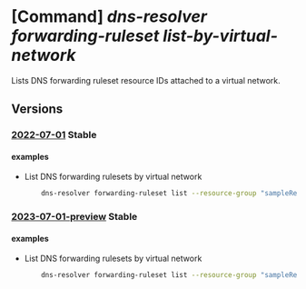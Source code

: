 # [Command] _dns-resolver forwarding-ruleset list-by-virtual-network_

Lists DNS forwarding ruleset resource IDs attached to a virtual network.

## Versions

### [2022-07-01](/Resources/mgmt-plane/L3N1YnNjcmlwdGlvbnMve30vcmVzb3VyY2Vncm91cHMve30vcHJvdmlkZXJzL21pY3Jvc29mdC5uZXR3b3JrL3ZpcnR1YWxuZXR3b3Jrcy97fS9saXN0ZG5zZm9yd2FyZGluZ3J1bGVzZXRz/2022-07-01.xml) **Stable**

<!-- mgmt-plane /subscriptions/{}/resourcegroups/{}/providers/microsoft.network/virtualnetworks/{}/listdnsforwardingrulesets 2022-07-01 -->

#### examples

- List DNS forwarding rulesets by virtual network
    ```bash
        dns-resolver forwarding-ruleset list --resource-group "sampleResourceGroup" --virtual- network-name "sampleVirtualNetwork"
    ```

### [2023-07-01-preview](/Resources/mgmt-plane/L3N1YnNjcmlwdGlvbnMve30vcmVzb3VyY2Vncm91cHMve30vcHJvdmlkZXJzL21pY3Jvc29mdC5uZXR3b3JrL3ZpcnR1YWxuZXR3b3Jrcy97fS9saXN0ZG5zZm9yd2FyZGluZ3J1bGVzZXRz/2023-07-01-preview.xml) **Stable**

<!-- mgmt-plane /subscriptions/{}/resourcegroups/{}/providers/microsoft.network/virtualnetworks/{}/listdnsforwardingrulesets 2023-07-01-preview -->

#### examples

- List DNS forwarding rulesets by virtual network
    ```bash
        dns-resolver forwarding-ruleset list --resource-group "sampleResourceGroup" --virtual- network-name "sampleVirtualNetwork"
    ```
